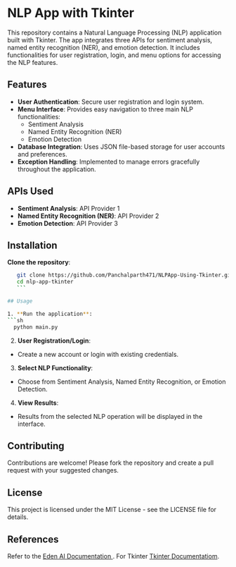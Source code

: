 # NLP App with Tkinter

This repository contains a Natural Language Processing (NLP) application built with Tkinter. The app integrates three APIs for sentiment analysis, named entity recognition (NER), and emotion detection. It includes functionalities for user registration, login, and menu options for accessing the NLP features.

## Features

- **User Authentication**: Secure user registration and login system.
- **Menu Interface**: Provides easy navigation to three main NLP functionalities:
  - Sentiment Analysis
  - Named Entity Recognition (NER)
  - Emotion Detection
- **Database Integration**: Uses JSON file-based storage for user accounts and preferences.
- **Exception Handling**: Implemented to manage errors gracefully throughout the application.

## APIs Used

- **Sentiment Analysis**: API Provider 1
- **Named Entity Recognition (NER)**: API Provider 2
- **Emotion Detection**: API Provider 3

## Installation

 **Clone the repository**:
 ```sh
    git clone https://github.com/Panchalparth471/NLPApp-Using-Tkinter.git
    cd nlp-app-tkinter
    ```

## Usage

1. **Run the application**:
```sh
   python main.py
   ```
2. **User Registration/Login**:
- Create a new account or login with existing credentials.

3. **Select NLP Functionality**:
- Choose from Sentiment Analysis, Named Entity Recognition, or Emotion Detection.

4. **View Results**:
- Results from the selected NLP operation will be displayed in the interface.

## Contributing
Contributions are welcome! Please fork the repository and create a pull request with your suggested changes.

## License
This project is licensed under the MIT License - see the LICENSE file for details.

## References
Refer to the [Eden AI Documentation ](https://docs.edenai.co/reference).
For Tkinter [Tkinter Documentatiom](https://docs.python.org/3/library/tkinter.html).


